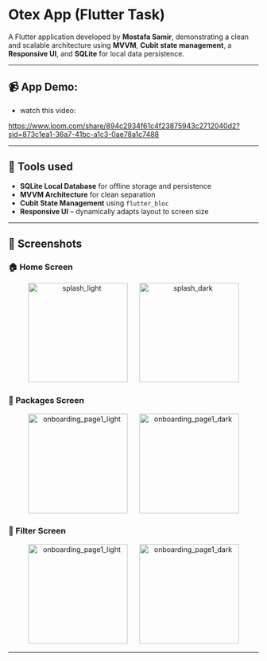 # Otex App (Flutter Task)

A Flutter application developed by **Mostafa Samir**, demonstrating a clean and scalable architecture using **MVVM**, **Cubit state management**, a **Responsive UI**, and **SQLite** for local data persistence.

---

## 📹 App Demo:

- watch this video:

[https://www.loom.com/share/894c2934f61c4f23875943c2712040d2?sid=873c1ea1-36a7-41bc-a1c3-0ae78a1c7488
](https://www.loom.com/share/9095d03b024d4ca4841bd6d3bc8f67d0)

---

## 📱 Tools used

- **SQLite Local Database** for offline storage and persistence
- **MVVM Architecture** for clean separation
- **Cubit State Management** using `flutter_bloc`
- **Responsive UI** – dynamically adapts layout to screen size

---
## 📸 Screenshots

### 🏠 Home Screen

<p align="center">
  <img src="screenshots/splash_light.jpg" alt="splash_light" width="200" hspace="10" />
  <img src="screenshots/splash_dark.jpg" alt="splash_dark" width="200" hspace="10" />
</p>

### 🎁 Packages Screen

<p align="center">
  <img src="screenshots/onboarding_page1_light.jpg" alt="onboarding_page1_light" width="200" hspace="10" />
  <img src="screenshots/onboarding_page1_dark.jpg" alt="onboarding_page1_dark" width="200" hspace="10" />
</p>

### 🔑 Filter Screen

<p align="center">
  <img src="screenshots/onboarding_page1_light.jpg" alt="onboarding_page1_light" width="200" hspace="10" />
  <img src="screenshots/onboarding_page1_dark.jpg" alt="onboarding_page1_dark" width="200" hspace="10" />
</p>

---

